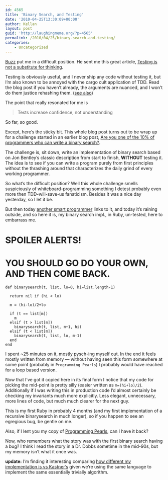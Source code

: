 ```yaml
---
id: 4565
title: 'Binary Search, and Testing'
date: '2010-04-25T13:30:09+00:00'
author: Kellan
layout: post
guid: 'http://laughingmeme.org/?p=4565'
permalink: /2010/04/25/binary-search-and-testing/
categories:
    - Uncategorized
---
```


[Buzz](http://log.scifihifi.com/) put me in a difficult position. He sent me this great article, [Testing is not a substitute for thinking](http://reprog.wordpress.com/2010/04/23/testing-is-not-a-substitute-for-thinking-binary-search-part-3/).

Testing is obviously useful, and I never ship any code without testing it, but I’m also known to be annoyed with the cargo cult application of TDD. Read the blog post if you haven’t already, the arguments are nuanced, and I won’t do them justice rehashing them. ([see also](http://twitter.com/schuyler/status/11891558007))

The point that really resonated for me is

> Tests increase confidence, not understanding

So far, so good.

Except, here’s the sticky bit. This whole blog post turns out to be wrap up for a challenge started in an earlier blog post, [Are you one of the 10% of programmers who can write a binary search?](http://reprog.wordpress.com/2010/04/19/are-you-one-of-the-10-percent/).

The challenge is, sit down, write an implementation of binary search based on Jon Bentley’s classic description from start to finish, **WITHOUT** testing it. The idea is to see if you can write a program purely from first principles without the thrashing around that characterizes the daily grind of every working programmer.

So what’s the difficult position? Well this whole challenge smells suspiciously of whiteboard-programming something I detest probably even more then TDD-will-save-us fanaticism. Besides it was a nice day yesterday, so I let it be.

But then today [another smart programmer](http://rc3.org/2010/04/25/becoming-a-better-programmer/) links to it, and today it’s raining outside, and so here it is, my binary search impl., in Ruby, un-tested, here to embarrass me.

# SPOILER ALERTS!

# YOU SHOULD GO DO YOUR OWN, AND THEN COME BACK.

```
def binarysearch(t, list, lo=0, hi=list.length-1)

  return nil if (hi < lo)

  m = (hi-lo)/2+lo

  if (t == list[m])
    m
  elsif (t > list[m])
    binarysearch(t, list, m+1, hi)
  elsif (t < list[m])
    binarysearch(t, list, lo, m-1)
  end
end

```

I spent ~25 minutes on it, mostly pysch-ing myself out. In the end it feels mostly written from memory — without having seen this form somewhere at some point (probably in `Programming Pearls`) I probably would have reached for a loop based version.

Now that I’ve got it copied here in its final form I notice that my code for picking the mid-point is pretty silly (easier written as `m=(hi+lo)/2`). Additionally if I was writing this in production code I’d almost certainly be checking my invariants much more explicitly. Less elegant, unnecessary, more lines of code, but much much clearer for the next guy.

This is my first Ruby in probably 4 months (and my first implementation of a recursive binarysearch in much longer), so if you happen to see an egregious bug, be gentle on me.

Also, if I lent you my copy of [Programming Pearls](http://www.amazon.com/Programming-Pearls-2nd-Jon-Bentley/dp/0201657880), can I have it back?

Now, who remembers what the story was with the first binary search having a bug? I think I read the story in a Dr. Dobbs sometime in the mid-90s, but my memory isn’t what it once was.

**update:** I’m finding it interesting comparing [how different my implementation is vs Kastner’s](http://metaatem.net/2010/04/25/binary-search-yall) given we’re using the same language to implement the same essentially trivially algorithm.